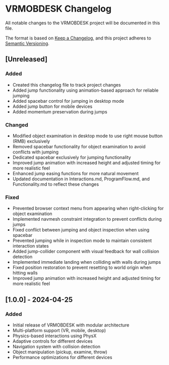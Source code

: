 # VRMOBDESK Changelog

All notable changes to the VRMOBDESK project will be documented in this file.

The format is based on [Keep a Changelog](https://keepachangelog.com/en/1.0.0/),
and this project adheres to [Semantic Versioning](https://semver.org/spec/v2.0.0.html).

## [Unreleased]

### Added
- Created this changelog file to track project changes
- Added jump functionality using animation-based approach for reliable jumping
- Added spacebar control for jumping in desktop mode
- Added jump button for mobile devices
- Added momentum preservation during jumps

### Changed
- Modified object examination in desktop mode to use right mouse button (RMB) exclusively
- Removed spacebar functionality for object examination to avoid conflicts with jumping
- Dedicated spacebar exclusively for jumping functionality
- Improved jump animation with increased height and adjusted timing for more realistic feel
- Enhanced jump easing functions for more natural movement
- Updated documentation in Interactions.md, ProgramFlow.md, and Functionality.md to reflect these changes

### Fixed
- Prevented browser context menu from appearing when right-clicking for object examination
- Implemented navmesh constraint integration to prevent conflicts during jumps
- Fixed conflict between jumping and object inspection when using spacebar
- Prevented jumping while in inspection mode to maintain consistent interaction states
- Added jump-collider component with visual feedback for wall collision detection
- Implemented immediate landing when colliding with walls during jumps
- Fixed position restoration to prevent resetting to world origin when hitting walls
- Improved jump animation with increased height and adjusted timing for more realistic feel

## [1.0.0] - 2024-04-25

### Added
- Initial release of VRMOBDESK with modular architecture
- Multi-platform support (VR, mobile, desktop)
- Physics-based interactions using PhysX
- Adaptive controls for different devices
- Navigation system with collision detection
- Object manipulation (pickup, examine, throw)
- Performance optimizations for different devices
